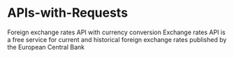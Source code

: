 # APIs-with-Requests
Foreign exchange rates API with currency conversion
Exchange rates API is a free service for current and historical foreign exchange rates
published by the European Central Bank
